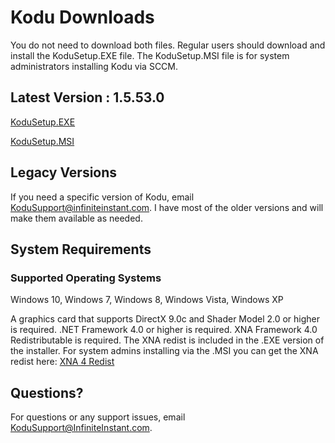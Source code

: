 # Kodu Downloads

You do not need to download both files. Regular users should download and install the KoduSetup.EXE file. The KoduSetup.MSI file is for system administrators installing Kodu via SCCM. 

## Latest Version : 1.5.53.0

[KoduSetup.EXE](https://kodugamelab.blob.core.windows.net/blob/Builds/KoduSetup_1.5.53.0.exe)

[KoduSetup.MSI](https://kodugamelab.blob.core.windows.net/blob/Builds/KoduSetup_1.5.53.0.msi)

## Legacy Versions
If you need a specific version of Kodu, email <KoduSupport@infiniteinstant.com>.  I have most of the older versions and will make them available as needed.

## System Requirements
### Supported Operating Systems
Windows 10, Windows 7, Windows 8, Windows Vista, Windows XP

A graphics card that supports DirectX 9.0c and Shader Model 2.0 or higher is required. .NET Framework 4.0 or higher is required. XNA Framework 4.0 Redistributable is required.  The XNA redist is included in the .EXE version of the installer.  For system admins installing via the .MSI you can get the XNA redist here: [XNA 4 Redist](https://www.microsoft.com/en-us/download/details.aspx?id=27598) 

## Questions?
For questions or any support issues, email <KoduSupport@InfiniteInstant.com>.
